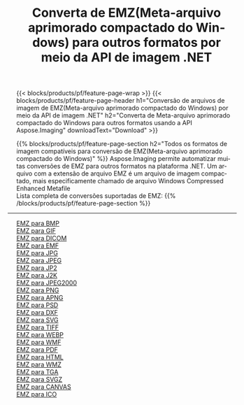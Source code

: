 ﻿---
title: Converta de EMZ(Meta-arquivo aprimorado compactado do Windows) para outros formatos por meio da API de imagem .NET 
weight: 3920
url: /pt/net/conversion/from/emz 
lang: pt
langdirlevel: 2
locales: zh-hans,ja,it,ru,de,es,fr,nl,id,lt,pl,pt,vi,tr,ko,zh-hant,ar,hi,th,sv,cs,uk,he
description: Usando Aspose.Imaging você pode facilmente converter de EMZ(Meta-arquivo aprimorado compactado do Windows) para outros formatos
---

{{< blocks/products/pf/feature-page-wrap >}}
{{< blocks/products/pf/feature-page-header h1="Conversão de arquivos de imagem de EMZ(Meta-arquivo aprimorado compactado do Windows) por meio da API de imagem .NET" h2="Converta de Meta-arquivo aprimorado compactado do Windows para outros formatos usando a API Aspose.Imaging" downloadText="Download" >}}


{{% blocks/products/pf/feature-page-section  h2="Todos os formatos de imagem compatíveis para conversão de EMZ(Meta-arquivo aprimorado compactado do Windows)" %}}
Aspose.Imaging permite automatizar muitas conversões de EMZ para outros formatos na plataforma .NET. Um arquivo com a extensão de arquivo EMZ é um arquivo de imagem compactado, mais especificamente chamado de arquivo Windows Compressed Enhanced Metafile
<br/>
Lista completa de conversões suportadas de EMZ:
{{% /blocks/products/pf/feature-page-section %}}
<div class="container-fluid productfamilypage bg-gray">
    <div class="convertypes bg-gray agp-content section">
        <div class="container">
		<hr style="margin-left:-20px;"/>
		<div class="row other-converters">
		    <div class='col-md-2 other-converter remove-lp remove-rp'><a href="/imaging/pt/net/conversion/emz-to-bmp" >EMZ para BMP</a></div><div class='col-md-2 other-converter remove-lp remove-rp'><a href="/imaging/pt/net/conversion/emz-to-gif" >EMZ para GIF</a></div><div class='col-md-2 other-converter remove-lp remove-rp'><a href="/imaging/pt/net/conversion/emz-to-dicom" >EMZ para DICOM</a></div><div class='col-md-2 other-converter remove-lp remove-rp'><a href="/imaging/pt/net/conversion/emz-to-emf" >EMZ para EMF</a></div><div class='col-md-2 other-converter remove-lp remove-rp'><a href="/imaging/pt/net/conversion/emz-to-jpg" >EMZ para JPG</a></div><div class='col-md-2 other-converter remove-lp remove-rp'><a href="/imaging/pt/net/conversion/emz-to-jpeg" >EMZ para JPEG</a></div><div class='col-md-2 other-converter remove-lp remove-rp'><a href="/imaging/pt/net/conversion/emz-to-jp2" >EMZ para JP2</a></div><div class='col-md-2 other-converter remove-lp remove-rp'><a href="/imaging/pt/net/conversion/emz-to-j2k" >EMZ para J2K</a></div><div class='col-md-2 other-converter remove-lp remove-rp'><a href="/imaging/pt/net/conversion/emz-to-jpeg2000" >EMZ para JPEG2000</a></div><div class='col-md-2 other-converter remove-lp remove-rp'><a href="/imaging/pt/net/conversion/emz-to-png" >EMZ para PNG</a></div><div class='col-md-2 other-converter remove-lp remove-rp'><a href="/imaging/pt/net/conversion/emz-to-apng" >EMZ para APNG</a></div><div class='col-md-2 other-converter remove-lp remove-rp'><a href="/imaging/pt/net/conversion/emz-to-psd" >EMZ para PSD</a></div><div class='col-md-2 other-converter remove-lp remove-rp'><a href="/imaging/pt/net/conversion/emz-to-dxf" >EMZ para DXF</a></div><div class='col-md-2 other-converter remove-lp remove-rp'><a href="/imaging/pt/net/conversion/emz-to-svg" >EMZ para SVG</a></div><div class='col-md-2 other-converter remove-lp remove-rp'><a href="/imaging/pt/net/conversion/emz-to-tiff" >EMZ para TIFF</a></div><div class='col-md-2 other-converter remove-lp remove-rp'><a href="/imaging/pt/net/conversion/emz-to-webp" >EMZ para WEBP</a></div><div class='col-md-2 other-converter remove-lp remove-rp'><a href="/imaging/pt/net/conversion/emz-to-wmf" >EMZ para WMF</a></div><div class='col-md-2 other-converter remove-lp remove-rp'><a href="/imaging/pt/net/conversion/emz-to-pdf" >EMZ para PDF</a></div><div class='col-md-2 other-converter remove-lp remove-rp'><a href="/imaging/pt/net/conversion/emz-to-html" >EMZ para HTML</a></div><div class='col-md-2 other-converter remove-lp remove-rp'><a href="/imaging/pt/net/conversion/emz-to-wmz" >EMZ para WMZ</a></div><div class='col-md-2 other-converter remove-lp remove-rp'><a href="/imaging/pt/net/conversion/emz-to-tga" >EMZ para TGA</a></div><div class='col-md-2 other-converter remove-lp remove-rp'><a href="/imaging/pt/net/conversion/emz-to-svgz" >EMZ para SVGZ</a></div><div class='col-md-2 other-converter remove-lp remove-rp'><a href="/imaging/pt/net/conversion/emz-to-canvas" >EMZ para CANVAS</a></div><div class='col-md-2 other-converter remove-lp remove-rp'><a href="/imaging/pt/net/conversion/emz-to-ico" >EMZ para ICO</a></div>
                </div>
        </div>
    </div>
</div>
<br/>

